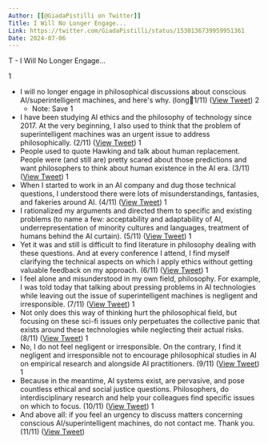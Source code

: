```yaml
---
Author: [[@GiadaPistilli on Twitter]]
Title: I Will No Longer Engage...
Link: https://twitter.com/GiadaPistilli/status/1530136739959951361
Date: 2024-07-06
---
```

T - I Will No Longer Engage...

1
- I will no longer engage in philosophical discussions about conscious AI/superintelligent machines, and here's why. (long🧵1/11) ([View Tweet](https://twitter.com/GiadaPistilli/status/1530136739959951361))
2
    - Note: Save
1
- I have been studying AI ethics and the philosophy of technology since 2017. At the very beginning, I also used to think that the problem of superintelligent machines was an urgent issue to address philosophically. (2/11) ([View Tweet](https://twitter.com/GiadaPistilli/status/1530136741436444673))
1
- People used to quote Hawking and talk about human replacement. People were (and still are) pretty scared about those predictions and want philosophers to think about human existence in the AI era. (3/11) ([View Tweet](https://twitter.com/GiadaPistilli/status/1530136742925303808))
1
- When I started to work in an AI company and dug those technical questions, I understood there were lots of misunderstandings, fantasies, and fakeries around AI. (4/11) ([View Tweet](https://twitter.com/GiadaPistilli/status/1530136744175316992))
1
- I rationalized my arguments and directed them to specific and existing problems (to name a few: acceptability and adaptability of AI, underrepresentation of minority cultures and languages, treatment of humans behind the AI curtain). (5/11) ([View Tweet](https://twitter.com/GiadaPistilli/status/1530136745907462144))
1
- Yet it was and still is difficult to find literature in philosophy dealing with these questions. And at every conference I attend, I find myself clarifying the technical aspects on which I apply ethics without getting valuable feedback on my approach. (6/11) ([View Tweet](https://twitter.com/GiadaPistilli/status/1530136747623030784))
1
- I feel alone and misunderstood in my own field, philosophy. For example, I was told today that talking about pressing problems in AI technologies while leaving out the issue of superintelligent machines is negligent and irresponsible. (7/11) ([View Tweet](https://twitter.com/GiadaPistilli/status/1530136749350985728))
1
- Not only does this way of thinking hurt the philosophical field, but focusing on these sci-fi issues only perpetuates the collective panic that exists around these technologies while neglecting their actual risks. (8/11) ([View Tweet](https://twitter.com/GiadaPistilli/status/1530136751049691136))
1
- No, I do not feel negligent or irresponsible. On the contrary, I find it negligent and irresponsible not to encourage philosophical studies in AI on empirical research and alongside AI practitioners. (9/11) ([View Tweet](https://twitter.com/GiadaPistilli/status/1530136752828174338))
1
- Because in the meantime, AI systems exist, are pervasive, and pose countless ethical and social justice questions. Philosophers, do interdisciplinary research and help your colleagues find specific issues on which to focus. (10/11) ([View Tweet](https://twitter.com/GiadaPistilli/status/1530136754493308928))
1
- And above all: if you feel an urgency to discuss matters concerning conscious AI/superintelligent machines, do not contact me. Thank you. (11/11) ([View Tweet](https://twitter.com/GiadaPistilli/status/1530136756217053184))
